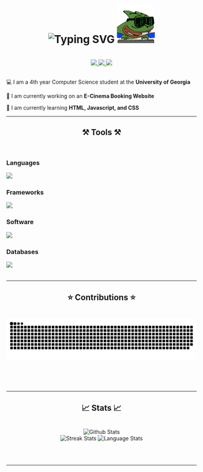 <h1 align="center">
  <img src="https://readme-typing-svg.herokuapp.com?font=Anonymous+Pro&weight=500&size=50&duration=3000&color=02F77A&background=FFFFFF2F&center=true&width=435&lines=Welcome+to+Graham's+GitHub" alt="Typing SVG" />
  <img src="./pepega-hackermans.gif" alt="Hackermans GIF" width="100" height="100"/>
</h1>

<br>
<div align="center"> 
  <a href="mailto:gwhetsel2020@gmail.com">
    <img src="https://img.shields.io/badge/Gmail-D14836?style=for-the-badge&logo=gmail&logoColor=white" />
  </a>
  <a href="https://www.linkedin.com/in/grahamwhetsel/" target="_blank">
    <img src="https://img.shields.io/badge/LinkedIn-0077B5?style=for-the-badge&logo=linkedin&logoColor=white" target="_blank" />
  </a>
  <a href="https://gwhetsel.github.io/cv" target="_blank">
     <img src="https://img.shields.io/badge/Portfolio-FF5722?style=for-the-badge&logo=todoist&logoColor=white" target="_blank" />
  </a>
</div>

<br>

<div align="left">
 
 💻 I am a 4th year Computer Science student at the **University of Georgia**

 🚀 I am currently working on an **E-Cinema Booking Website**
 
 🌱 I am currently learning **HTML, Javascript, and CSS**

 </div>

 <hr/>
 
<h2 align="center">⚒️ Tools ⚒️</h2>
<br/>
<div align="left">
    <h3> Languages </h3>
    <img src="https://skillicons.dev/icons?i=java,c,cs,cpp,html,css,js,lua" />
    <h3> Frameworks </h3>
    <img src="https://skillicons.dev/icons?i=nodejs,threejs,react" />
    <h3> Software </h3>
    <img src="https://skillicons.dev/icons?i=git,vscode,webstorm,eclipse,emacs,unity,unreal,blender" />
    <h3> Databases </h3>
    <img src="https://skillicons.dev/icons?i=mysql" />
    <br>
</div>

<br/>
<hr/>

<div align="center">
  <h2>⭐ Contributions ⭐</h2>
  <br>
  <img alt="snake eating my contributions" src="https://raw.githubusercontent.com/salesp07/salesp07/output/github-contribution-grid-snake.svg" />
  
  <br/><br/><br/>
</div>

<hr/>

<h2 align="center">📈 Stats 📈</h2>
<br>
<div align=center>
  <img width=500 src="https://github-readme-stats-salesp07.vercel.app/api?username=gwhetsel&count_private=true&show_icons=true&theme=gotham&rank_icon=github&border_radius=10" alt="Github Stats" />
  <br>
  <img width=500 src="https://github-readme-streak-stats-salesp07.vercel.app/?user=gwhetsel&count_private=true&show_icons=true&theme=gotham&rank_icon=github&border_radius=10" alt="Streak Stats"/>
  <img width=500 src="https://github-readme-stats-salesp07.vercel.app/api/top-langs/?username=gwhetsel&hide=HTML&langs_count=8&layout=compact&theme=gotham&border_radius=10&size_weight=0.5&count_weight=0.5&exclude_repo=github-readme-stats" alt="Language Stats" />
</div>

<br/><br/>

<hr/>
